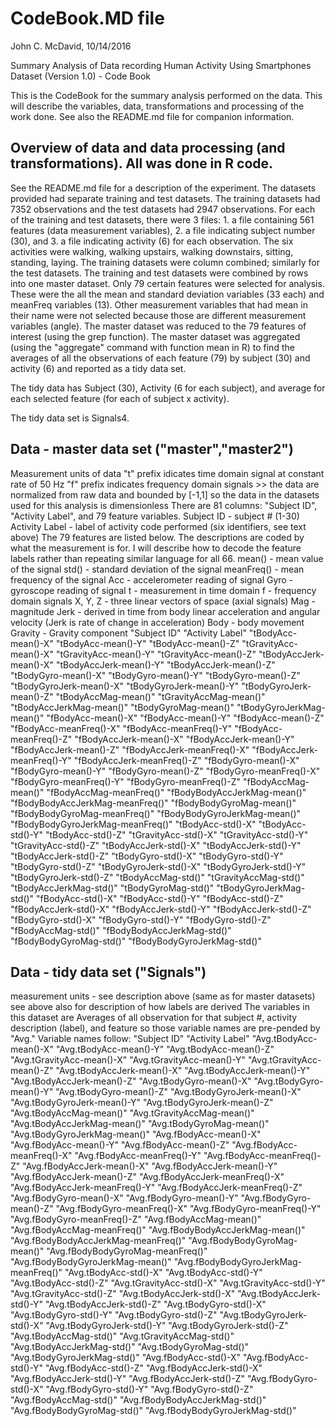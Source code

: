 # CodeBook.MD file
John C. McDavid, 10/14/2016

Summary Analysis of Data recording Human Activity Using Smartphones Dataset (Version 1.0) - Code Book

This is the CodeBook for the summary analysis performed on the data.  This will describe the variables, data, transformations and processing of the work done.  See also the README.md file for companion information.

## Overview of data and data processing (and transformations). All was done in R code.
See the README.md file for a description of the experiment.
The datasets provided had separate training and test datasets. The training datasets had 7352 observations and the test datasets had 2947 observations. For each of the training and test datasets, there were 3 files: 1. a file containing 561 features (data measurement variables), 2. a file indicating subject number (30), and 3. a file indicating activity (6) for each observation.
The six activities were walking, walking upstairs, walking downstairs, sitting, standing, laying.
The training datasets were column combined; similarly for the test datasets.
The training and test datasets were combined by rows into one master dataset.
Only 79 certain features were selected for analysis.  These were the all the mean and standard deviation variables (33 each) and meanFreq variables (13). Other measurement variables that had mean in their name were not selected because those are different measurement variables (angle).
The master dataset was reduced to the 79 features of interest (using the grep function).
The master dataset was aggregated (using the "aggregate" command with function mean in R) to find the averages of all the observations of each feature (79) by subject (30) and activity (6) and reported as a tidy data set.

The tidy data has Subject (30), Activity (6 for each subject), and average for each selected feature (for each of subject x activity).

The tidy data set is Signals4.

## Data - master data set ("master","master2")
  Measurement units of data
     "t" prefix idicates time domain signal at constant rate of 50 Hz
     "f" prefix indicates frequency domain signals
     >> the data are normalized from raw data and bounded by [-1,1] so the data in the datasets used for this analysis is dimensionless
There are 81 columns:  "Subject ID", "Activity Label", and 79 feature variables.
Subject ID - subject # (1-30)
Activity Label - label of activity code performed (six identifiers, see text above)
The 79 features are listed below.  The descriptions are coded by what the measurement is for.  I will describe how to decode the feature labels rather than repeating similar language for all 66.
mean() - mean value of the signal
std() - standard deviation of the signal
meanFreq() - mean frequency of the signal
Acc - accelerometer reading of signal
Gyro - gyroscope reading of signal
t - measurement in time domain
f - frequency domain signals
X, Y, Z - three linear vectors of space (axial signals)
Mag - magnitude
Jerk - derived in time from body linear acceleration and angular velocity (Jerk is rate of change in acceleration)
Body - body movement
Gravity - Gravity component
"Subject ID"
"Activity Label"
"tBodyAcc-mean()-X"
"tBodyAcc-mean()-Y"
"tBodyAcc-mean()-Z"
"tGravityAcc-mean()-X"
"tGravityAcc-mean()-Y"
"tGravityAcc-mean()-Z"
"tBodyAccJerk-mean()-X"
"tBodyAccJerk-mean()-Y"
"tBodyAccJerk-mean()-Z"
"tBodyGyro-mean()-X"
"tBodyGyro-mean()-Y"
"tBodyGyro-mean()-Z"
"tBodyGyroJerk-mean()-X"
"tBodyGyroJerk-mean()-Y"
"tBodyGyroJerk-mean()-Z"
"tBodyAccMag-mean()"
"tGravityAccMag-mean()"
"tBodyAccJerkMag-mean()"
"tBodyGyroMag-mean()"
"tBodyGyroJerkMag-mean()"
"fBodyAcc-mean()-X"
"fBodyAcc-mean()-Y"
"fBodyAcc-mean()-Z"
"fBodyAcc-meanFreq()-X"
"fBodyAcc-meanFreq()-Y"
"fBodyAcc-meanFreq()-Z"
"fBodyAccJerk-mean()-X"
"fBodyAccJerk-mean()-Y"
"fBodyAccJerk-mean()-Z"
"fBodyAccJerk-meanFreq()-X"
"fBodyAccJerk-meanFreq()-Y"
"fBodyAccJerk-meanFreq()-Z"
"fBodyGyro-mean()-X"
"fBodyGyro-mean()-Y"
"fBodyGyro-mean()-Z"
"fBodyGyro-meanFreq()-X"
"fBodyGyro-meanFreq()-Y"
"fBodyGyro-meanFreq()-Z"
"fBodyAccMag-mean()"
"fBodyAccMag-meanFreq()"
"fBodyBodyAccJerkMag-mean()"
"fBodyBodyAccJerkMag-meanFreq()"
"fBodyBodyGyroMag-mean()"
"fBodyBodyGyroMag-meanFreq()"
"fBodyBodyGyroJerkMag-mean()"
"fBodyBodyGyroJerkMag-meanFreq()"
"tBodyAcc-std()-X"
"tBodyAcc-std()-Y"
"tBodyAcc-std()-Z"
"tGravityAcc-std()-X"
"tGravityAcc-std()-Y"
"tGravityAcc-std()-Z"
"tBodyAccJerk-std()-X"
"tBodyAccJerk-std()-Y"
"tBodyAccJerk-std()-Z"
"tBodyGyro-std()-X"
"tBodyGyro-std()-Y"
"tBodyGyro-std()-Z"
"tBodyGyroJerk-std()-X"
"tBodyGyroJerk-std()-Y"
"tBodyGyroJerk-std()-Z"
"tBodyAccMag-std()"
"tGravityAccMag-std()"
"tBodyAccJerkMag-std()"
"tBodyGyroMag-std()"
"tBodyGyroJerkMag-std()"
"fBodyAcc-std()-X"
"fBodyAcc-std()-Y"
"fBodyAcc-std()-Z"
"fBodyAccJerk-std()-X"
"fBodyAccJerk-std()-Y"
"fBodyAccJerk-std()-Z"
"fBodyGyro-std()-X"
"fBodyGyro-std()-Y"
"fBodyGyro-std()-Z"
"fBodyAccMag-std()"
"fBodyBodyAccJerkMag-std()"
"fBodyBodyGyroMag-std()"
"fBodyBodyGyroJerkMag-std()"

## Data - tidy data set ("Signals")
measurement units - see description above (same as for master datasets)
see above also for description of how labels are derived
The variables in this dataset are Averages of all observation for that subject #, activity description (label), and feature so those variable names are pre-pended by "Avg."
Variable names follow:
"Subject ID"
"Activity Label"
"Avg.tBodyAcc-mean()-X"
"Avg.tBodyAcc-mean()-Y"
"Avg.tBodyAcc-mean()-Z"
"Avg.tGravityAcc-mean()-X"
"Avg.tGravityAcc-mean()-Y"
"Avg.tGravityAcc-mean()-Z"
"Avg.tBodyAccJerk-mean()-X"
"Avg.tBodyAccJerk-mean()-Y"
"Avg.tBodyAccJerk-mean()-Z"
"Avg.tBodyGyro-mean()-X"
"Avg.tBodyGyro-mean()-Y"
"Avg.tBodyGyro-mean()-Z"
"Avg.tBodyGyroJerk-mean()-X"
"Avg.tBodyGyroJerk-mean()-Y"
"Avg.tBodyGyroJerk-mean()-Z"
"Avg.tBodyAccMag-mean()"
"Avg.tGravityAccMag-mean()"
"Avg.tBodyAccJerkMag-mean()"
"Avg.tBodyGyroMag-mean()"
"Avg.tBodyGyroJerkMag-mean()"
"Avg.fBodyAcc-mean()-X"
"Avg.fBodyAcc-mean()-Y"
"Avg.fBodyAcc-mean()-Z"
"Avg.fBodyAcc-meanFreq()-X"
"Avg.fBodyAcc-meanFreq()-Y"
"Avg.fBodyAcc-meanFreq()-Z"
"Avg.fBodyAccJerk-mean()-X"
"Avg.fBodyAccJerk-mean()-Y"
"Avg.fBodyAccJerk-mean()-Z"
"Avg.fBodyAccJerk-meanFreq()-X"
"Avg.fBodyAccJerk-meanFreq()-Y"
"Avg.fBodyAccJerk-meanFreq()-Z"
"Avg.fBodyGyro-mean()-X"
"Avg.fBodyGyro-mean()-Y"
"Avg.fBodyGyro-mean()-Z"
"Avg.fBodyGyro-meanFreq()-X"
"Avg.fBodyGyro-meanFreq()-Y"
"Avg.fBodyGyro-meanFreq()-Z"
"Avg.fBodyAccMag-mean()"
"Avg.fBodyAccMag-meanFreq()"
"Avg.fBodyBodyAccJerkMag-mean()"
"Avg.fBodyBodyAccJerkMag-meanFreq()"
"Avg.fBodyBodyGyroMag-mean()"
"Avg.fBodyBodyGyroMag-meanFreq()"
"Avg.fBodyBodyGyroJerkMag-mean()"
"Avg.fBodyBodyGyroJerkMag-meanFreq()"
"Avg.tBodyAcc-std()-X"
"Avg.tBodyAcc-std()-Y"
"Avg.tBodyAcc-std()-Z"
"Avg.tGravityAcc-std()-X"
"Avg.tGravityAcc-std()-Y"
"Avg.tGravityAcc-std()-Z"
"Avg.tBodyAccJerk-std()-X"
"Avg.tBodyAccJerk-std()-Y"
"Avg.tBodyAccJerk-std()-Z"
"Avg.tBodyGyro-std()-X"
"Avg.tBodyGyro-std()-Y"
"Avg.tBodyGyro-std()-Z"
"Avg.tBodyGyroJerk-std()-X"
"Avg.tBodyGyroJerk-std()-Y"
"Avg.tBodyGyroJerk-std()-Z"
"Avg.tBodyAccMag-std()"
"Avg.tGravityAccMag-std()"
"Avg.tBodyAccJerkMag-std()"
"Avg.tBodyGyroMag-std()"
"Avg.tBodyGyroJerkMag-std()"
"Avg.fBodyAcc-std()-X"
"Avg.fBodyAcc-std()-Y"
"Avg.fBodyAcc-std()-Z"
"Avg.fBodyAccJerk-std()-X"
"Avg.fBodyAccJerk-std()-Y"
"Avg.fBodyAccJerk-std()-Z"
"Avg.fBodyGyro-std()-X"
"Avg.fBodyGyro-std()-Y"
"Avg.fBodyGyro-std()-Z"
"Avg.fBodyAccMag-std()"
"Avg.fBodyBodyAccJerkMag-std()"
"Avg.fBodyBodyGyroMag-std()"
"Avg.fBodyBodyGyroJerkMag-std()"
